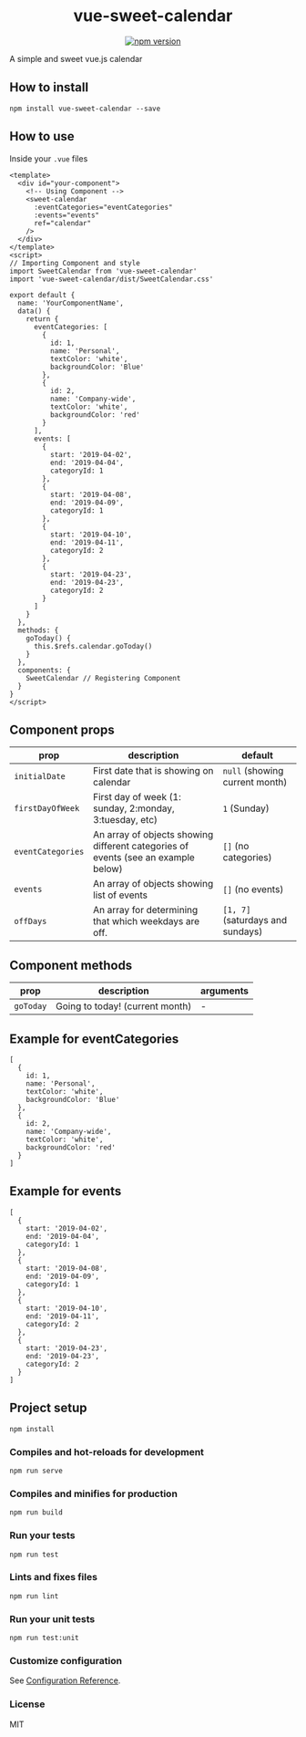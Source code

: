 <h1 align="center" >vue-sweet-calendar</h1>

<p align="center" class="badges" >
  <a href="https://www.npmjs.com/package/vue-sweet-calendar"><img src="https://badge.fury.io/js/vue-sweet-calendar.svg" alt="npm version" /></a>
</p>

A simple and sweet vue.js calendar

## How to install

```
npm install vue-sweet-calendar --save
```

## How to use

Inside your `.vue` files

```vue
<template>
  <div id="your-component">
    <!-- Using Component -->
    <sweet-calendar
      :eventCategories="eventCategories"
      :events="events"
      ref="calendar"
    />
  </div>
</template>
<script>
// Importing Component and style
import SweetCalendar from 'vue-sweet-calendar'
import 'vue-sweet-calendar/dist/SweetCalendar.css'

export default {
  name: 'YourComponentName',
  data() {
    return {
      eventCategories: [
        {
          id: 1,
          name: 'Personal',
          textColor: 'white',
          backgroundColor: 'Blue'
        },
        {
          id: 2,
          name: 'Company-wide',
          textColor: 'white',
          backgroundColor: 'red'
        }
      ],
      events: [
        {
          start: '2019-04-02',
          end: '2019-04-04',
          categoryId: 1
        },
        {
          start: '2019-04-08',
          end: '2019-04-09',
          categoryId: 1
        },
        {
          start: '2019-04-10',
          end: '2019-04-11',
          categoryId: 2
        },
        {
          start: '2019-04-23',
          end: '2019-04-23',
          categoryId: 2
        }
      ]
    }
  },
  methods: {
    goToday() {
      this.$refs.calendar.goToday()
    }
  },
  components: {
    SweetCalendar // Registering Component
  }
}
</script>
```

## Component props

| prop              | description                                                                       | default                          |
| ----------------- | --------------------------------------------------------------------------------- | -------------------------------- |
| `initialDate`     | First date that is showing on calendar                                            | `null` (showing current month)   |
| `firstDayOfWeek`  | First day of week (1: sunday, 2:monday, 3:tuesday, etc)                           | `1` (Sunday)                     |
| `eventCategories` | An array of objects showing different categories of events (see an example below) | `[]` (no categories)             |
| `events`          | An array of objects showing list of events                                        | `[]` (no events)                 |
| `offDays`         | An array for determining that which weekdays are off.                             | `[1, 7]` (saturdays and sundays) |

## Component methods

| prop      | description                     | arguments |
| --------- | ------------------------------- | --------- |
| `goToday` | Going to today! (current month) | -         |

## Example for eventCategories

```
[
  {
    id: 1,
    name: 'Personal',
    textColor: 'white',
    backgroundColor: 'Blue'
  },
  {
    id: 2,
    name: 'Company-wide',
    textColor: 'white',
    backgroundColor: 'red'
  }
]
```

## Example for events

```
[
  {
    start: '2019-04-02',
    end: '2019-04-04',
    categoryId: 1
  },
  {
    start: '2019-04-08',
    end: '2019-04-09',
    categoryId: 1
  },
  {
    start: '2019-04-10',
    end: '2019-04-11',
    categoryId: 2
  },
  {
    start: '2019-04-23',
    end: '2019-04-23',
    categoryId: 2
  }
]
```

## Project setup

```
npm install
```

### Compiles and hot-reloads for development

```
npm run serve
```

### Compiles and minifies for production

```
npm run build
```

### Run your tests

```
npm run test
```

### Lints and fixes files

```
npm run lint
```

### Run your unit tests

```
npm run test:unit
```

### Customize configuration

See [Configuration Reference](https://cli.vuejs.org/config/).

### License

MIT
